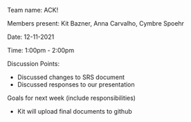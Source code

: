 Team name: ACK!

Members present: Kit Bazner, Anna Carvalho, Cymbre Spoehr

Date: 12-11-2021

Time: 1:00pm - 2:00pm

Discussion Points:

* Discussed changes to SRS document
* Discussed responses to our presentation

Goals for next week (include responsibilities)

* Kit will upload final documents to github


